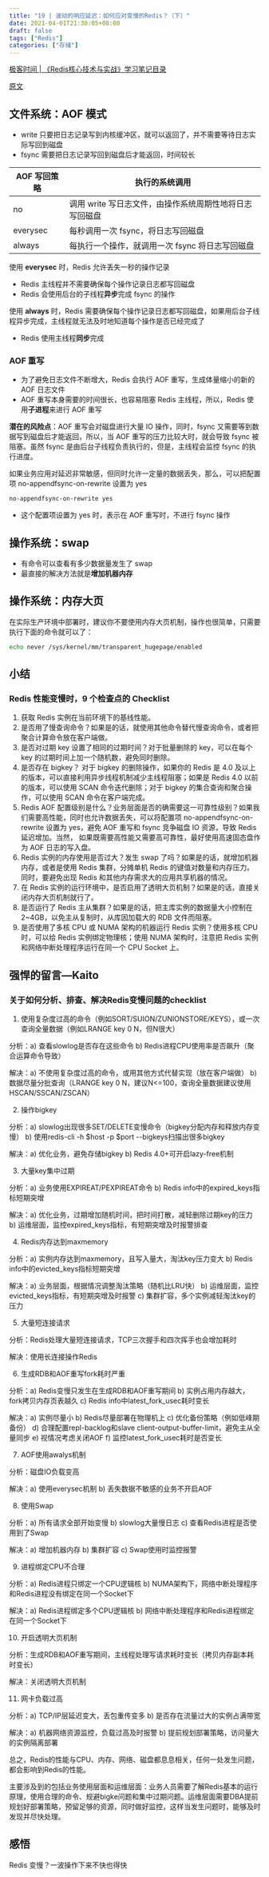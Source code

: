 ```yaml
---
title: "19 | 波动的响应延迟：如何应对变慢的Redis？（下）"
date: 2021-04-01T21:30:05+08:00
draft: false
tags: ["Redis"]
categories: ["存储"]
---
```


[极客时间 | 《Redis核心技术与实战》学习笔记目录](../dir)

[原文](https://time.geekbang.org/column/article/287819)

## 文件系统：AOF 模式

- write 只要把日志记录写到内核缓冲区，就可以返回了，并不需要等待日志实际写回到磁盘
- fsync 需要把日志记录写回到磁盘后才能返回，时间较长

| AOF 写回策略 | 执行的系统调用|
| --- | --- |
| no | 调用 write 写日志文件，由操作系统周期性地将日志写回磁盘 |
| everysec | 每秒调用一次 fsync，将日志写回磁盘 |
| always | 每执行一个操作，就调用一次 fsync 将日志写回磁盘 |

使用 **everysec** 时，Redis 允许丢失一秒的操作记录

- Redis 主线程并不需要确保每个操作记录日志都写回磁盘
- Redis 会使用后台的子线程**异步**完成 fsync 的操作

使用 **always** 时，Redis 需要确保每个操作记录日志都写回磁盘，如果用后台子线程异步完成，主线程就无法及时地知道每个操作是否已经完成了

- Redis 使用主线程**同步**完成

### AOF 重写

- 为了避免日志文件不断增大，Redis 会执行 AOF 重写，生成体量缩小的新的 AOF 日志文件
- AOF 重写本身需要的时间很长，也容易阻塞 Redis 主线程，所以，Redis 使用**子进程**来进行 AOF 重写

**潜在的风险点**：AOF 重写会对磁盘进行大量 IO 操作，同时，fsync 又需要等到数据写到磁盘后才能返回，所以，当 AOF 重写的压力比较大时，就会导致 fsync 被阻塞。虽然 fsync 是由后台子线程负责执行的，但是，主线程会监控 fsync 的执行进度。

如果业务应用对延迟非常敏感，但同时允许一定量的数据丢失，那么，可以把配置项 no-appendfsync-on-rewrite 设置为 yes

```cmd
no-appendfsync-on-rewrite yes
```

- 这个配置项设置为 yes 时，表示在 AOF 重写时，不进行 fsync 操作

## 操作系统：swap

- 有命令可以查看有多少数据量发生了 swap
- 最直接的解决方法就是**增加机器内存**

## 操作系统：内存大页

在实际生产环境中部署时，建议你不要使用内存大页机制，操作也很简单，只需要执行下面的命令就可以了：

```cmd
echo never /sys/kernel/mm/transparent_hugepage/enabled
```

## 小结

### Redis 性能变慢时，9 个检查点的 Checklist

1. 获取 Redis 实例在当前环境下的基线性能。
2. 是否用了慢查询命令？如果是的话，就使用其他命令替代慢查询命令，或者把聚合计算命令放在客户端做。
3. 是否对过期 key 设置了相同的过期时间？对于批量删除的 key，可以在每个 key 的过期时间上加一个随机数，避免同时删除。
4. 是否存在 bigkey？ 对于 bigkey 的删除操作，如果你的 Redis 是 4.0 及以上的版本，可以直接利用异步线程机制减少主线程阻塞；如果是 Redis 4.0 以前的版本，可以使用 SCAN 命令迭代删除；对于 bigkey 的集合查询和聚合操作，可以使用 SCAN 命令在客户端完成。
5. Redis AOF 配置级别是什么？业务层面是否的确需要这一可靠性级别？如果我们需要高性能，同时也允许数据丢失，可以将配置项 no-appendfsync-on-rewrite 设置为 yes，避免 AOF 重写和 fsync 竞争磁盘 IO 资源，导致 Redis 延迟增加。当然， 如果既需要高性能又需要高可靠性，最好使用高速固态盘作为 AOF 日志的写入盘。
6. Redis 实例的内存使用是否过大？发生 swap 了吗？如果是的话，就增加机器内存，或者是使用 Redis 集群，分摊单机 Redis 的键值对数量和内存压力。同时，要避免出现 Redis 和其他内存需求大的应用共享机器的情况。
7. 在 Redis 实例的运行环境中，是否启用了透明大页机制？如果是的话，直接关闭内存大页机制就行了。
8. 是否运行了 Redis 主从集群？如果是的话，把主库实例的数据量大小控制在 2~4GB，以免主从复制时，从库因加载大的 RDB 文件而阻塞。
9. 是否使用了多核 CPU 或 NUMA 架构的机器运行 Redis 实例？使用多核 CPU 时，可以给 Redis 实例绑定物理核；使用 NUMA 架构时，注意把 Redis 实例和网络中断处理程序运行在同一个 CPU Socket 上。

## 强悍的留言—Kaito

### 关于如何分析、排查、解决Redis变慢问题的checklist

1. 使用复杂度过高的命令（例如SORT/SUION/ZUNIONSTORE/KEYS），或一次查询全量数据（例如LRANGE key 0 N，但N很大）

分析：a) 查看slowlog是否存在这些命令 b) Redis进程CPU使用率是否飙升（聚合运算命令导致）

解决：a) 不使用复杂度过高的命令，或用其他方式代替实现（放在客户端做） b) 数据尽量分批查询（LRANGE key 0 N，建议N<=100，查询全量数据建议使用HSCAN/SSCAN/ZSCAN）

2. 操作bigkey

分析：a) slowlog出现很多SET/DELETE变慢命令（bigkey分配内存和释放内存变慢） b) 使用redis-cli -h $host -p $port --bigkeys扫描出很多bigkey

解决：a) 优化业务，避免存储bigkey b) Redis 4.0+可开启lazy-free机制

3. 大量key集中过期

分析：a) 业务使用EXPIREAT/PEXPIREAT命令 b) Redis info中的expired_keys指标短期突增

解决：a) 优化业务，过期增加随机时间，把时间打散，减轻删除过期key的压力 b) 运维层面，监控expired_keys指标，有短期突增及时报警排查

4. Redis内存达到maxmemory

分析：a) 实例内存达到maxmemory，且写入量大，淘汰key压力变大 b) Redis info中的evicted_keys指标短期突增

解决：a) 业务层面，根据情况调整淘汰策略（随机比LRU快） b) 运维层面，监控evicted_keys指标，有短期突增及时报警 c) 集群扩容，多个实例减轻淘汰key的压力

5. 大量短连接请求

分析：Redis处理大量短连接请求，TCP三次握手和四次挥手也会增加耗时

解决：使用长连接操作Redis

6. 生成RDB和AOF重写fork耗时严重

分析：a) Redis变慢只发生在生成RDB和AOF重写期间 b) 实例占用内存越大，fork拷贝内存页表越久 c) Redis info中latest_fork_usec耗时变长

解决：a) 实例尽量小 b) Redis尽量部署在物理机上 c) 优化备份策略（例如低峰期备份） d) 合理配置repl-backlog和slave client-output-buffer-limit，避免主从全量同步 e) 视情况考虑关闭AOF f) 监控latest_fork_usec耗时是否变长

7. AOF使用awalys机制

分析：磁盘IO负载变高

解决：a) 使用everysec机制 b) 丢失数据不敏感的业务不开启AOF

8. 使用Swap

分析：a) 所有请求全部开始变慢 b) slowlog大量慢日志 c) 查看Redis进程是否使用到了Swap

解决：a) 增加机器内存 b) 集群扩容 c) Swap使用时监控报警

9. 进程绑定CPU不合理

分析：a) Redis进程只绑定一个CPU逻辑核 b) NUMA架构下，网络中断处理程序和Redis进程没有绑定在同一个Socket下

解决：a) Redis进程绑定多个CPU逻辑核 b) 网络中断处理程序和Redis进程绑定在同一个Socket下

10. 开启透明大页机制

分析：生成RDB和AOF重写期间，主线程处理写请求耗时变长（拷贝内存副本耗时变长）

解决：关闭透明大页机制

11. 网卡负载过高

分析：a) TCP/IP层延迟变大，丢包重传变多 b) 是否存在流量过大的实例占满带宽

解决：a) 机器网络资源监控，负载过高及时报警 b) 提前规划部署策略，访问量大的实例隔离部署

总之，Redis的性能与CPU、内存、网络、磁盘都息息相关，任何一处发生问题，都会影响到Redis的性能。

主要涉及到的包括业务使用层面和运维层面：业务人员需要了解Redis基本的运行原理，使用合理的命令、规避bigke问题和集中过期问题。运维层面需要DBA提前规划好部署策略，预留足够的资源，同时做好监控，这样当发生问题时，能够及时发现并尽快处理。

## 感悟

Redis 变慢？一波操作下来不快也得快